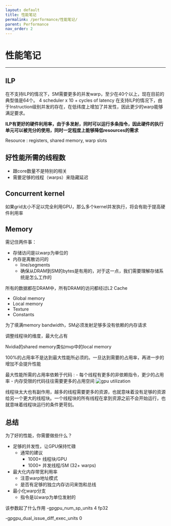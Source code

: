 ```yaml
---
layout: default
title: 性能笔记
permalink: /performance/性能笔记/
parent: Performance
nav_order: 2
---
```


# 性能笔记

---

## ILP

在不支持ILP的情况下，SM需要更多的并发warp，至少在40个以上，现在目前的典型值是64个。 4 scheduler x 10 + cycles of latency
在支持ILP的情况下，由于Instruction级别并发的存在，在低纬度上增加了并发性，因此更少的warp能够满足要求。

**ILP有更好的硬件利用率，由于多发射，同时可以运行多条指令，因此硬件的执行单元可以被充分的使用，同时一定程度上能够降低resources的需求**

Resource
:    registers, shared memory, warp slots

## 好性能所需的线程数

- 跟core数量不是特别的相关
- 需要足够的线程（warps）来隐藏延迟

## Concurrent kernel

如果grid太小不足以完全利用GPU，那么多个kernel并发执行，将会有助于提高硬件利用率

## Memory

需记住两件事：

- 存储访问是以warp为单位的
- 内存是离散访问的
  - line/segments
  - 确保从DRAM到SM的bytes是有用的，对于这一点，我们需要理解存储系统是怎么工作的

所有的数据都在DRAM中，所有DRAM的访问都经过L2 Cache

- Global memory
- Local memory
- Texture
- Constants

为了填满memory bandwidth，SM必须发射足够多没有依赖的内存请求

调整线程块的维度，最大化占有

Nvidia的shared memory类似mvp中的local memory

100%的占用率不是达到最大性能所必须的。一旦达到需要的占用率，再进一步的增加不会提升性能

最大性能所需的占用率依赖于代码
:   - 每个线程有更多的非依赖指令，更少的占用率
    - 内存受限的代码往往需要更多的占用空间
![gpu utilization](/images/2023-07-03_205412.png)

线程块太大也有副作用，越多的线程需要更多的资源，也就意味着没有足够的资源给另一个更大的线程块。一个线程块的所有线程在拿到资源之前不会开始运行，也就意味着线程块运行的条件更苛刻。

## 总结

为了好的性能，你需要做些什么？

- 足够的并发性，让GPU保持忙碌
  - 通常的建议
    - 1000+ 线程块/GPU
    - 1000+ 并发线程/SM (32+ warps)
- 最大化内存带宽利用率
  - 注意warp地址模式
  - 是否有足够的独立内存访问来饱和总线
- 最小化warp分支
  - 指令是以warp为单位发射的

该参数起了什么作用
-gpgpu_num_sp_units 4 fp32

-gpgpu_dual_issue_diff_exec_units 0
